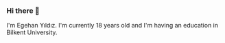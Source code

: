 ### Hi there 👋
I'm Egehan Yıldız. I'm currently 18 years old and I'm having an education in Bilkent University.
